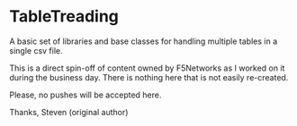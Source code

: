 # TableTreading
A basic set of libraries and base classes for handling multiple tables in a single csv file.

This is a direct spin-off of content owned by F5Networks as I worked on it
during the business day.  There is nothing here that is not easily re-created.

Please, no pushes will be accepted here.

Thanks,
Steven (original author)
